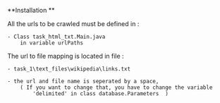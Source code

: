 
**Installation ** 

 All the urls to be crawled must be defined in :

	- Class task_html_txt.Main.java
		in variable urlPaths

The url to file mapping is located in file :
	
	- task_1\text_files\wikipedia\links.txt
	
	- the url and file name is seperated by a space, 
	    ( If you want to change that, you have to change the variable 
			'delimited' in class database.Parameters  )
	

